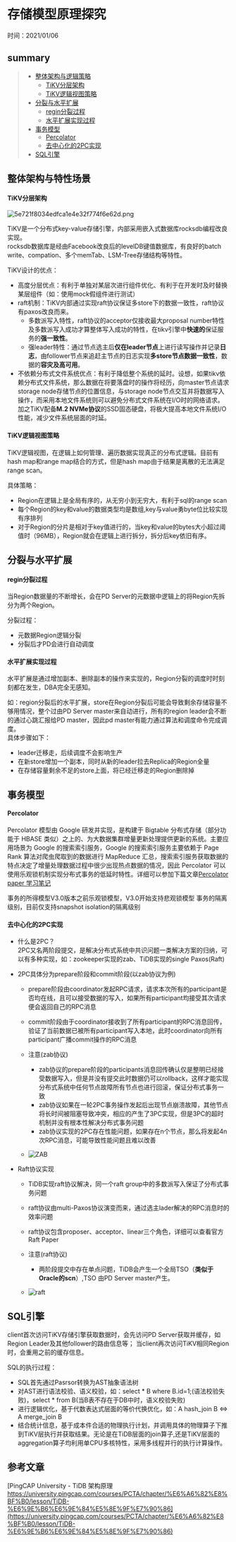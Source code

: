 # 存储模型原理探究
时间：2021/01/06


## summary
> - [整体架构与逻辑策略](#整体架构与特性场景)  
>   - [TiKV分层架构](#TiKV分层架构)
>   - [TiKV逻辑视图策略](#TiKV逻辑视图策略)
> - [分裂与水平扩展](#分裂与水平扩展)  
>   - [regin分裂过程](#regin分裂过程)  
>   - [水平扩展实现过程](#水平扩展实现过程)  
> - [事务模型](#事务模型)  
>   - [Percolator](#Percolator)  
>   - [去中心化的2PC实现](#去中心化的2PC实现)  
> - [SQL引擎](#SQL引擎)  





## 整体架构与特性场景

#### TiKV分层架构


![5e721f8034edfca1e4e32f774f6e62d.png](http://cdn.lifemini.cn/dbblog/20210106/b7b42a2b12aa451bbd693ca112fa941d.png)

TiKV是一个分布式key-value存储引擎，内部采用嵌入式数据库rocksdb编程改良实现。  
rocksdb数据库是经由Facebook改良后的levelDB键值数据库，有良好的batch write、compation、多个memTab、LSM-Tree存储结构等特性。  

TiKV设计的优点：
 - 高度分层优点：有利于单独对某层次进行组件优化、有利于在开发时及时替换某层组件（如：使用mock假组件进行测试）
 - raft机制：TiKV内部通过实现raft协议保证多store下的数据一致性，raft协议有paxos改良而来。
    - 多数派写入特性，raft协议的acceptor仅接收最大proposal number特性及多数派写入成功才算整体写入成功的特性，在tikv引擎中**快速的**保证服务的**强一致性**。 
    - 强leader特性：通过节点选主后**仅在leader节点**上进行读写操作并记录**日志**，由follower节点来追赶主节点的日志实现**多store节点数据一致性**，数据的**容灾及高可用**。  
 - 不依赖分布式文件系统优点：有利于降低整个系统的延时。设想，如果tikv依赖分布式文件系统，那么数据在将要落盘时的操作将经历，向master节点请求storage node存储节点的位置信息，与storage node节点交互并将数据写入操作，而采用本地文件系统则可以避免分布式文件系统在I/O时的网络请求。加之TiKV配备**M.2 NVMe协议**的SSD固态硬盘，将极大提高本地文件系统I/O性能，减少文件系统层面的时延。


#### TiKV逻辑视图策略

TiKV逻辑视图，在逻辑上如何管理、遍历数据实现真正的分布式逻辑。目前有hash map和range map结合的方式，但是hash map由于结果是离散的无法满足range scan。

具体策略：
 - Region在逻辑上是全局有序的，从无穷小到无穷大，有利于sql的range scan
 - 每个Region的key和value的数据类型均是数组,key与value勇byte位比较实现有序排列
 - 对于Region的分片是相对于key值进行的，当key和value的bytes大小超过阈值时（96MB），Region就会在逻辑上进行拆分，拆分后key依旧有序。


## 分裂与水平扩展

#### regin分裂过程   
当Region数据量的不断增长，会在PD Server的元数据中逻辑上的将Region先拆分为两个Region。

分裂过程：
 - 元数据Region逻辑分裂
 - 分裂后才PD会进行自动调度

#### 水平扩展实现过程
水平扩展是通过增加副本、删除副本的操作来实现的，Region分裂的调度时时刻刻都在发生，DBA完全无感知。

如：region分裂后的水平扩展，store在Region分裂后可能会导致剩余存储容量不够用情况，整个过由PD Server master来自动进行，所有的region leader会不断的通过心跳汇报给PD master，因此pd master有能力通过算法和调度命令完成调度。  
具体步骤如下：
 - leader迁移走，后续调度不会影响生产
 - 在新store增加一个副本，同时从新的leader拉去Replica的Region全量
 - 在存储容量剩余不足的store上面，将已经迁移走的Region删除掉

## 事务模型

#### Percolator

Percolator 模型由 Google 研发并实现，是构建于 Bigtable 分布式存储（部分功能于 HBASE 类似）之上的、为大数据集群增量更新处理提供更新的系统。主要应用场景为 Google 的搜索索引服务，Google 的搜索索引服务主要依赖于 Page Rank 算法对爬虫爬取到的数据进行 MapReduce 汇总，搜索索引服务获取数据的特点决定了增量处理数据过程中很少出现热点数据的情况，因此 Percolator 可以使用乐观锁机制实现分布式事务的低延时特性。详细可以参加下篇文章[Percolator paper 学习笔记](https://github.com/jansu-dev/TiDB-Learning-Notes/blob/master/TiDB%E5%8E%9F%E7%90%86%E6%80%BB%E7%BB%93/Percolator%20paper%20%E5%AD%A6%E4%B9%A0%E7%AC%94%E8%AE%B0.md)

事务的所得模型V3.0版本之前乐观锁模型，V3.0开始支持悲观锁模型
事务的隔离级别，目前仅支持snapshot isolation的隔离级别

#### 去中心化的2PC实现

 - 什么是2PC？  
 2PC又名两阶段提交，是解决分布式系统中共识问题一类解决方案的归纳，可以有多种实现，如：zookeeper实现的zab、TiDB实现的single Paxos(Raft)
 
 - 2PC具体分为prepare阶段和commit阶段(以zab协议为例)
    - prepare阶段由coordinator发起RPC请求，请求本次所有的participant是否均在线，且可以接受数据的写入，如果所有participant均接受其次请求便会返回自己的RPC消息
    - commit阶段由于coordinator接收到了所有participant的RPC消息回传，验证了当前数据已被所有participant写入本地，此时coordinator向所有participant广播commit操作的RPC消息

   - 注意(zab协议)
      - zab协议的prepare阶段的participants消息回传确认仅是整明已经接受数据写入，但是并没有提交此时数据仍可以rollback，这样才能实现分布式系统中任何节点故障所有节点也进行回滚，保证分布式事务一致
      - zab协议如果在一轮2PC事务操作发起后出现节点崩溃故障，其他节点将长时间被阻塞导致冲突，相应的产生了3PC实现，但是3PC的超时机制并没有根本性解决分布式事务问题
      - zab协议实现的2PC存在性能问题，如果存在n个节点，那么将发起4n次RPC消息，可能导致性能问题且难以改善

    - ![ZAB](http://img.blog.itpub.net/blog/2020/06/04/e74d4621f2908ef0.jpeg?x-oss-process=style/bb)

 - Raft协议实现
   - TiDB实现raft协议解决，同一个raft group中的多数派写入保证了分布式事务问题
   - raft协议由multi-Paxos协议演变而来，通过选主lader解决的RPC消息时的效率问题
   - raft协议包含proposer、acceptor、linear三个角色，详细可以查看官方Raft Paper

   - 注意(raft协议)
        - 两阶段提交中存在单点问题，TiDB会产生一个全局TSO（**类似于Oracle的scn**）,TSO 由PD Server master产生。

    - ![raft](https://img-blog.csdnimg.cn/20200617224604488.png?x-oss-process=image/watermark,type_ZmFuZ3poZW5naGVpdGk,shadow_10,text_aHR0cHM6Ly9ibG9nLmNzZG4ubmV0L25vYW1hbl93Z3M=,size_16,color_FFFFFF,t_70#pic_center,)

## SQL引擎
client首次访问TiKV存储引擎获取数据时，会先访问PD Server获取并缓存，如Region Leader及其他follower的路由信息等；
当client再次访问TiKV相同Region时，会重用之前的缓存信息。

SQL的执行过程：
 - SQL首先通过Pasrsor转换为AST抽象语法树
 - 对AST进行语法校验、语义校验，如：select * B where B.id=1;(语法校验失败)，select * from B(当B表不存在于DB中时，语义校验失败)
 - 进行逻辑优化，基于代数表达式层面的等价代换优化，如：A hash_join B <=> A merge_join B 
 - 结合统计信息，基于成本件合适的物理执行计划，并调用具体的物理算子下推到TiKV层执行并获取结果。无论是在TiDB层面的join算子,还是TiKV层面的aggregation算子均利用单CPU多核特性，采用多线程并行的执行计算操作。







## 参考文章

[PingCAP University - TiDB 架构原理 https://university.pingcap.com/courses/PCTA/chapter/%E6%A6%82%E8%BF%B0/lesson/TiDB-%E6%9E%B6%E6%9E%84%E5%8E%9F%E7%90%86](https://university.pingcap.com/courses/PCTA/chapter/%E6%A6%82%E8%BF%B0/lesson/TiDB-%E6%9E%B6%E6%9E%84%E5%8E%9F%E7%90%86)